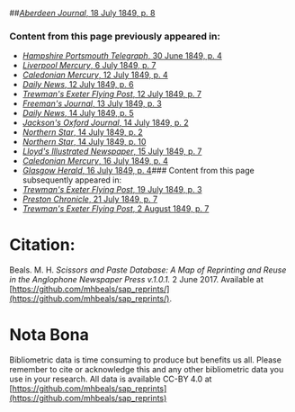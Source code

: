 ##[*Aberdeen Journal*, 18 July 1849, p. 8](https://mhbeals.github.io/sap_html/Aberdeen-Journal/Aberdeen-Journal-18-July-1849-p-8)

### Content from this page previously appeared in:
+ [*Hampshire Portsmouth Telegraph*, 30 June 1849, p. 4](https://mhbeals.github.io/sap_html/Hampshire-Portsmouth-Telegraph/Hampshire-Portsmouth-Telegraph-30-June-1849-p-4)
+ [*Liverpool Mercury*, 6 July 1849, p. 7](https://mhbeals.github.io/sap_html/Liverpool-Mercury/Liverpool-Mercury-6-July-1849-p-7)
+ [*Caledonian Mercury*, 12 July 1849, p. 4](https://mhbeals.github.io/sap_html/Caledonian-Mercury/Caledonian-Mercury-12-July-1849-p-4)
+ [*Daily News*, 12 July 1849, p. 6](https://mhbeals.github.io/sap_html/Daily-News/Daily-News-12-July-1849-p-6)
+ [*Trewman's Exeter Flying Post*, 12 July 1849, p. 7](https://mhbeals.github.io/sap_html/Trewman's-Exeter-Flying-Post/Trewman's-Exeter-Flying-Post-12-July-1849-p-7)
+ [*Freeman's Journal*, 13 July 1849, p. 3](https://mhbeals.github.io/sap_html/Freeman's-Journal/Freeman's-Journal-13-July-1849-p-3)
+ [*Daily News*, 14 July 1849, p. 5](https://mhbeals.github.io/sap_html/Daily-News/Daily-News-14-July-1849-p-5)
+ [*Jackson's Oxford Journal*, 14 July 1849, p. 2](https://mhbeals.github.io/sap_html/Jackson's-Oxford-Journal/Jackson's-Oxford-Journal-14-July-1849-p-2)
+ [*Northern Star*, 14 July 1849, p. 2](https://mhbeals.github.io/sap_html/Northern-Star/Northern-Star-14-July-1849-p-2)
+ [*Northern Star*, 14 July 1849, p. 10](https://mhbeals.github.io/sap_html/Northern-Star/Northern-Star-14-July-1849-p-10)
+ [*Lloyd's Illustrated Newspaper*, 15 July 1849, p. 7](https://mhbeals.github.io/sap_html/Lloyd's-Illustrated-Newspaper/Lloyd's-Illustrated-Newspaper-15-July-1849-p-7)
+ [*Caledonian Mercury*, 16 July 1849, p. 4](https://mhbeals.github.io/sap_html/Caledonian-Mercury/Caledonian-Mercury-16-July-1849-p-4)
+ [*Glasgow Herald*, 16 July 1849, p. 4](https://mhbeals.github.io/sap_html/Glasgow-Herald/Glasgow-Herald-16-July-1849-p-4)### Content from this page subsequently appeared in:
+ [*Trewman's Exeter Flying Post*, 19 July 1849, p. 3](https://mhbeals.github.io/sap_html/Trewman's-Exeter-Flying-Post/Trewman's-Exeter-Flying-Post-19-July-1849-p-3)
+ [*Preston Chronicle*, 21 July 1849, p. 7](https://mhbeals.github.io/sap_html/Preston-Chronicle/Preston-Chronicle-21-July-1849-p-7)
+ [*Trewman's Exeter Flying Post*, 2 August 1849, p. 7](https://mhbeals.github.io/sap_html/Trewman's-Exeter-Flying-Post/Trewman's-Exeter-Flying-Post-2-August-1849-p-7)
                    
# Citation: 

Beals. M. H. *Scissors and Paste Database: A Map of Reprinting and Reuse in the Anglophone Newspaper Press v.1.0.1.* 2 June 2017. Available at [https://github.com/mhbeals/sap_reprints/](https://github.com/mhbeals/sap_reprints/). 
                    
# Nota Bona

Bibliometric data is time consuming to produce but benefits us all. Please remember to cite or acknowledge this and any other bibliometric data you use in your research. All data is available CC-BY 4.0 at [https://github.com/mhbeals/sap_reprints](https://github.com/mhbeals/sap_reprints)